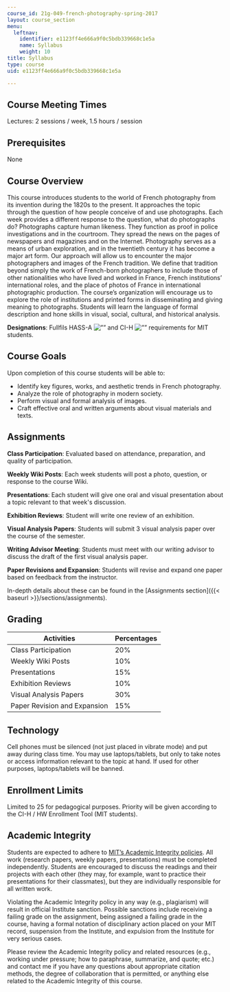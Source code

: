 ```yaml
---
course_id: 21g-049-french-photography-spring-2017
layout: course_section
menu:
  leftnav:
    identifier: e1123ff4e666a9f0c5bdb339668c1e5a
    name: Syllabus
    weight: 10
title: Syllabus
type: course
uid: e1123ff4e666a9f0c5bdb339668c1e5a

---
```


Course Meeting Times
--------------------

Lectures: 2 sessions / week, 1.5 hours / session

Prerequisites
-------------

None

Course Overview
---------------

This course introduces students to the world of French photography from its invention during the 1820s to the present. It approaches the topic through the question of how people conceive of and use photographs. Each week provides a different response to the question, what do photographs do? Photographs capture human likeness. They function as proof in police investigations and in the courtroom. They spread the news on the pages of newspapers and magazines and on the Internet. Photography serves as a means of urban exploration, and in the twentieth century it has become a major art form. Our approach will allow us to encounter the major photographers and images of the French tradition. We define that tradition beyond simply the work of French-born photographers to include those of other nationalities who have lived and worked in France, French institutions’ international roles, and the place of photos of France in international photographic production. The course’s organization will encourage us to explore the role of institutions and printed forms in disseminating and giving meaning to photographs. Students will learn the language of formal description and hone skills in visual, social, cultural, and historical analysis.

**Designations**: Fullfils HASS-A ![””](/images/educator/icon-question-hass-a.png) and CI-H ![””](/images/educator/icon-question-cih.png) requirements for MIT students.

Course Goals
------------

Upon completion of this course students will be able to:

*   Identify key figures, works, and aesthetic trends in French photography.
*   Analyze the role of photography in modern society.
*   Perform visual and formal analysis of images.
*   Craft effective oral and written arguments about visual materials and texts.

Assignments
-----------

**Class Participation**: Evaluated based on attendance, preparation, and quality of participation.

**Weekly Wiki Posts**: Each week students will post a photo, question, or response to the course Wiki.

**Presentations**: Each student will give one oral and visual presentation about a topic relevant to that week's discussion.

**Exhibition Reviews**: Student will write one review of an exhibition.

**Visual Analysis Papers**: Students will submit 3 visual analysis paper over the course of the semester.

**Writing Advisor Meeting**: Students must meet with our writing advisor to discuss the draft of the first visual analysis paper.

**Paper Revisions and Expansion**: Students will revise and expand one paper based on feedback from the instructor.

In-depth details about these can be found in the [Assignments section]({{< baseurl >}}/sections/assignments).

Grading
-------

| Activities | Percentages |
| --- | --- |
| Class Participation | 20% |
| Weekly Wiki Posts | 10% |
| Presentations | 15% |
| Exhibition Reviews | 10% |
| Visual Analysis Papers | 30% |
| Paper Revision and Expansion | 15% 

Technology
----------

Cell phones must be silenced (not just placed in vibrate mode) and put away during class time. You may use laptops/tablets, but only to take notes or access information relevant to the topic at hand. If used for other purposes, laptops/tablets will be banned.

Enrollment Limits
-----------------

Limited to 25 for pedagogical purposes. Priority will be given according to the CI-H / HW Enrollment Tool (MIT students).

Academic Integrity
------------------

Students are expected to adhere to [MIT’s Academic Integrity policies](http://integrity.mit.edu). All work (research papers, weekly papers, presentations) must be completed independently. Students are encouraged to discuss the readings and their projects with each other (they may, for example, want to practice their presentations for their classmates), but they are individually responsible for all written work.

Violating the Academic Integrity policy in any way (e.g., plagiarism) will result in official Institute sanction. Possible sanctions include receiving a failing grade on the assignment, being assigned a failing grade in the course, having a formal notation of disciplinary action placed on your MIT record, suspension from the Institute, and expulsion from the Institute for very serious cases.

Please review the Academic Integrity policy and related resources (e.g., working under pressure; how to paraphrase, summarize, and quote; etc.) and contact me if you have any questions about appropriate citation methods, the degree of collaboration that is permitted, or anything else related to the Academic Integrity of this course.